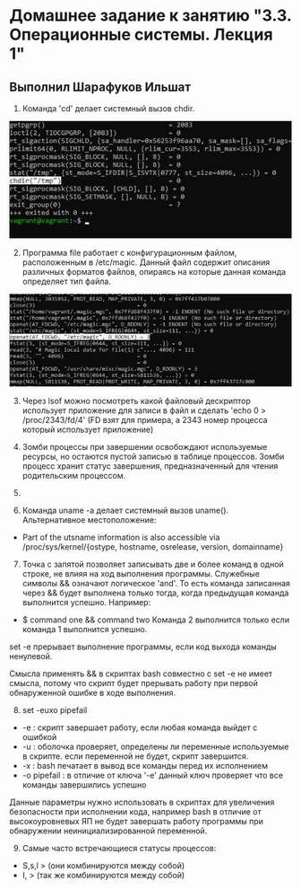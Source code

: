 # Домашнее задание к занятию "3.3. Операционные системы. Лекция 1"

## Выполнил Шарафуков Ильшат

1. Команда 'cd' делает системный вызов chdir. 

![cd_command](img/1.png)

2. Программа file работает с конфигурационным файлом, расположенным в /etc/magic. Данный файл содержит описания различных форматов файлов, опираясь на которые данная команда определяет тип файла.

![file_command](img/2.png)

3. Через lsof можно посмотреть какой файловый дескриптор использует приложение для записи в файл и сделать 'echo 0 > /proc/2343/fd/4' (FD взят для примера, а 2343 номер процесса который использует приложение)

4. Зомби процессы при завершении освобождают используемые ресурсы, но остаются пустой записью в таблице процессов. Зомби процесс хранит статус завершения, предназначенный для чтения родительским процессом.

5. 

6. Команда uname -a делает системный вызов uname(). Альтернативное местоположение:

* Part of the utsname information is also accessible via /proc/sys/kernel/{ostype, hostname, osrelease, version, domainname}

7. Точка с запятой позволяет записывать две и более команд в одной строке, не влияя на ход выполнения программы. Служебные символы && означают логическое 'and'. То есть команда записанная через && будет выполнена только тогда, когда предыдущая команда выполнится успешно. 
Например: 
* $ command one && command two
Команда 2 выполнится только если команда 1 выполнится успешно.

set -e прерывает выполнение программы, если код выхода команды ненулевой. 

Смысла применять && в скриптах bash совместно с set -e не имеет смысла, потому что скрипт будет прерывать работу при первой обнаруженной ошибке в ходе выполнения.

8. set -euxo pipefail

* -e : скрипт завершает работу, если любая команда выйдет с ошибкой
* -u : оболочка проверяет, определены ли переменные используемые в скрипте. если переменной не будет, скрипт завершится.
* -x : bash печатает в вывод все команды перед их исполнением
* -o pipefail : в отличие от ключа '-e' данный ключ проверяет что все команды завершились успешно

Данные параметры нужно использовать в скриптах для увеличения безопасности при исполнении кода, например bash в отличие от высокоуровневых ЯП не будет завершать работу программы при обнаружении неинициализированной переменной.

9. Самые часто встречающиеся статусы процессов:

* S,s,l > (они комбинируются между собой)
* I, > (так же комбинируются между собой)


